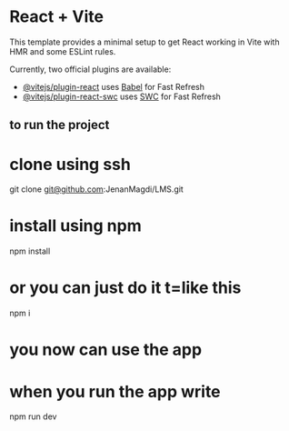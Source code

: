 # React + Vite

This template provides a minimal setup to get React working in Vite with HMR and some ESLint rules.

Currently, two official plugins are available:

- [@vitejs/plugin-react](https://github.com/vitejs/vite-plugin-react/blob/main/packages/plugin-react/README.md) uses [Babel](https://babeljs.io/) for Fast Refresh
- [@vitejs/plugin-react-swc](https://github.com/vitejs/vite-plugin-react-swc) uses [SWC](https://swc.rs/) for Fast Refresh


## to run the project 
# clone using ssh 
git clone git@github.com:JenanMagdi/LMS.git

# install using npm
npm install 
# or you can just do it t=like this 
npm i

# you now can use the app 

# when you run the app write

npm run dev 
